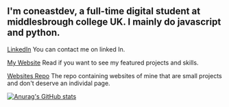 ## I'm coneastdev, a full-time digital student at middlesbrough college UK. I mainly do javascript and python.

<a href="https://www.linkedin.com/in/coneastdev/">LinkedIn</a>
You can contact me on linked In.

<a href="https://coneastdev.github.io">My Website</a>
Read if you want to see my featured projects and skills.

<a href="https://coneastdev.github.io/web">Websites Repo</a>
The repo containing websites of mine that are small projects and don't deserve an individal page.

[![Anurag's GitHub stats](https://github-readme-stats.vercel.app/api?username=coneastdev)](https://github.com/anuraghazra/github-readme-stats)

<!--
**coneastdev/coneastdev** is a ✨ _special_ ✨ repository because its `README.md` (this file) appears on your GitHub profile.

Here are some ideas to get you started:

- 🔭 I’m currently working on ...
- 🌱 I’m currently learning ...
- 👯 I’m looking to collaborate on ...
- 🤔 I’m looking for help with ...
- 💬 Ask me about ...
- 📫 How to reach me: ...
- 😄 Pronouns: ...
- ⚡ Fun fact: ...
-->
